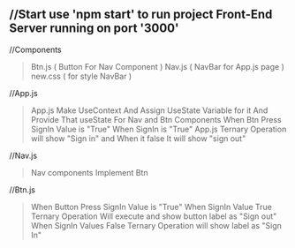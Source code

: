 //Start
use 'npm start' to run project
Front-End Server running on port '3000'
--------------------------------------- 


//Components
>Btn.js     ( Button For Nav Component )
>Nav.js     ( NavBar for App.js page )
>new.css    ( for style NavBar )


//App.js
>App.js Make UseContext And Assign UseState Variable for it
>And Provide That useState For Nav and Btn Components
>When Btn Press SignIn Value is "True"
>When SignIn is "True" App.js Ternary Operation will show "Sign in" and When it false It will show "sign out" 


//Nav.js
>Nav components Implement Btn 


//Btn.js
>When Button Press SignIn Value is "True"
>When SignIn Value True Ternary Operation Will execute and show button label as "Sign out"
>When SignIn Values False Ternary Operation will show label as "Sign In"
